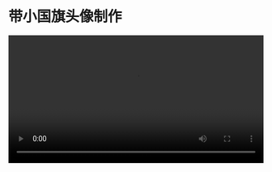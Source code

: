 
# 带小国旗头像制作
<video class="centeredVideo" controls="" width="100%" height="auto" src="https://pan.mllt.cc/files/video/omtpcedu/图像设计和处理/国旗头像PS教程（带讲解）.mp4">
        浏览器版本过低，换个浏览器行不你个老六！
</video>

